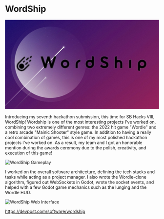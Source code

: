 # WordShip

![WordShip Logo](/projects/games/wordship/wordship_logo.jpg)

Introducing my seventh hackathon submission, this time for SB Hacks VIII, WordShip! Wordship is one of the most interesting projects I've worked on, combining two extremely different genres: the 2022 hit game "Wordle" and a retro arcade "Mainic Shooter" style game. In addition to having a really cool combination of games, this is one of my most polished hackathon projects I've worked on. As a result, my team and I got an honorable mention during the awards ceremony due to the polish, creativity, and execution of this game!

![WordShip Gameplay](/projects/games/wordship/wordship.gif)

I worked on the overall software architecture, defining the tech stacks and tasks while acting as a project manager. I also wrote the Wordle-clone algorithm, figured out WebSockets in Godot, wrote the socket events, and helped with a few Godot game mechanics such as the lunging and the Wordle HUD.

![WordShip Web Interface](/projects/games/wordship/wordship_react.png)

https://devpost.com/software/wordship
